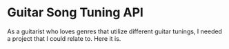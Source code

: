 # Guitar Song Tuning API

As a guitarist who loves genres that utilize different guitar tunings,
I needed a project that I could relate to. Here it is.
